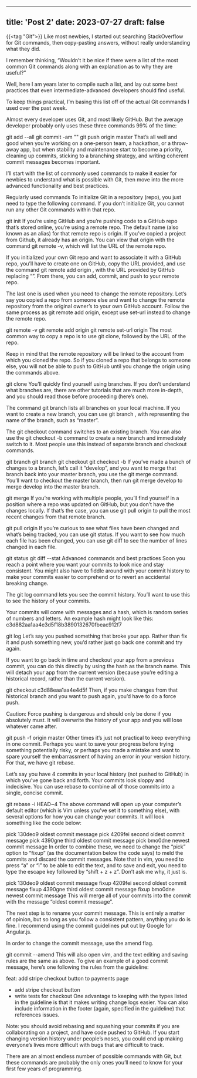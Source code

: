 
---
title: 'Post 2'
date: 2023-07-27
draft: false
---


{{<tag "Git">}}
Like most newbies, I started out searching StackOverflow for Git commands, then copy-pasting answers, without really understanding what they did.

I remember thinking, “Wouldn’t it be nice if there were a list of the most common Git commands along with an explanation as to why they are useful?”

Well, here I am years later to compile such a list, and lay out some best practices that even intermediate-advanced developers should find useful.

To keep things practical, I’m basing this list off of the actual Git commands I used over the past week.

Almost every developer uses Git, and most likely GitHub. But the average developer probably only uses these three commands 99% of the time:

git add --all
git commit -am "<message>"
git push origin master
That’s all well and good when you’re working on a one-person team, a hackathon, or a throw-away app, but when stability and maintenance start to become a priority, cleaning up commits, sticking to a branching strategy, and writing coherent commit messages becomes important.

I’ll start with the list of commonly used commands to make it easier for newbies to understand what is possible with Git, then move into the more advanced functionality and best practices.

Regularly used commands
To initialize Git in a repository (repo), you just need to type the following command. If you don’t initialize Git, you cannot run any other Git commands within that repo.

git init
If you’re using GitHub and you’re pushing code to a GitHub repo that’s stored online, you’re using a remote repo. The default name (also known as an alias) for that remote repo is origin. If you’ve copied a project from Github, it already has an origin. You can view that origin with the command git remote -v, which will list the URL of the remote repo.

If you initialized your own Git repo and want to associate it with a GitHub repo, you’ll have to create one on GitHub, copy the URL provided, and use the command git remote add origin <URL>, with the URL provided by GitHub replacing “<URL>”. From there, you can add, commit, and push to your remote repo.

The last one is used when you need to change the remote repository. Let’s say you copied a repo from someone else and want to change the remote repository from the original owner’s to your own GitHub account. Follow the same process as git remote add origin, except use set-url instead to change the remote repo.

git remote -v
git remote add origin <url>
git remote set-url origin <url>
The most common way to copy a repo is to use git clone, followed by the URL of the repo.

Keep in mind that the remote repository will be linked to the account from which you cloned the repo. So if you cloned a repo that belongs to someone else, you will not be able to push to GitHub until you change the origin using the commands above.

git clone <url>
You’ll quickly find yourself using branches. If you don’t understand what branches are, there are other tutorials that are much more in-depth, and you should read those before proceeding (here’s one).

The command git branch lists all branches on your local machine. If you want to create a new branch, you can use git branch <name>, with <name> representing the name of the branch, such as “master”.

The git checkout <name> command switches to an existing branch. You can also use the git checkout -b <name> command to create a new branch and immediately switch to it. Most people use this instead of separate branch and checkout commands.

git branch
git branch <name>
git checkout <name>
git checkout -b <name>
If you’ve made a bunch of changes to a branch, let’s call it “develop”, and you want to merge that branch back into your master branch, you use the git merge <branch> command. You’ll want to checkout the master branch, then run git merge develop to merge develop into the master branch.

git merge <branch>
If you’re working with multiple people, you’ll find yourself in a position where a repo was updated on GitHub, but you don’t have the changes locally. If that’s the case, you can use git pull origin <branch> to pull the most recent changes from that remote branch.

git pull origin <branch>
If you’re curious to see what files have been changed and what’s being tracked, you can use git status. If you want to see how much each file has been changed, you can use git diff to see the number of lines changed in each file.

git status
git diff --stat
Advanced commands and best practices
Soon you reach a point where you want your commits to look nice and stay consistent. You might also have to fiddle around with your commit history to make your commits easier to comprehend or to revert an accidental breaking change.

The git log command lets you see the commit history. You’ll want to use this to see the history of your commits.

Your commits will come with messages and a hash, which is random series of numbers and letters. An example hash might look like this: c3d882aa1aa4e3d5f18b3890132670fbeac912f7

git log
Let’s say you pushed something that broke your app. Rather than fix it and push something new, you’d rather just go back one commit and try again.

If you want to go back in time and checkout your app from a previous commit, you can do this directly by using the hash as the branch name. This will detach your app from the current version (because you’re editing a historical record, rather than the current version).

git checkout c3d88eaa1aa4e4d5f
Then, if you make changes from that historical branch and you want to push again, you’d have to do a force push.

Caution: Force pushing is dangerous and should only be done if you absolutely must. It will overwrite the history of your app and you will lose whatever came after.

git push -f origin master
Other times it’s just not practical to keep everything in one commit. Perhaps you want to save your progress before trying something potentially risky, or perhaps you made a mistake and want to spare yourself the embarrassment of having an error in your version history. For that, we have git rebase.

Let’s say you have 4 commits in your local history (not pushed to GitHub) in which you’ve gone back and forth. Your commits look sloppy and indecisive. You can use rebase to combine all of those commits into a single, concise commit.

git rebase -i HEAD~4
The above command will open up your computer’s default editor (which is Vim unless you’ve set it to something else), with several options for how you can change your commits. It will look something like the code below:

pick 130deo9 oldest commit message
pick 4209fei second oldest commit message
pick 4390gne third oldest commit message
pick bmo0dne newest commit message
In order to combine these, we need to change the “pick” option to “fixup” (as the documentation below the code says) to meld the commits and discard the commit messages. Note that in vim, you need to press “a” or “i” to be able to edit the text, and to save and exit, you need to type the escape key followed by “shift + z + z”. Don’t ask me why, it just is.

pick 130deo9 oldest commit message
fixup 4209fei second oldest commit message
fixup 4390gne third oldest commit message
fixup bmo0dne newest commit message
This will merge all of your commits into the commit with the message “oldest commit message”.

The next step is to rename your commit message. This is entirely a matter of opinion, but so long as you follow a consistent pattern, anything you do is fine. I recommend using the commit guidelines put out by Google for Angular.js.

In order to change the commit message, use the amend flag.

git commit --amend
This will also open vim, and the text editing and saving rules are the same as above. To give an example of a good commit message, here’s one following the rules from the guideline:

feat: add stripe checkout button to payments page
- add stripe checkout button
- write tests for checkout
One advantage to keeping with the types listed in the guideline is that it makes writing change logs easier. You can also include information in the footer (again, specified in the guideline) that references issues.

Note: you should avoid rebasing and squashing your commits if you are collaborating on a project, and have code pushed to GitHub. If you start changing version history under people’s noses, you could end up making everyone’s lives more difficult with bugs that are difficult to track.

There are an almost endless number of possible commands with Git, but these commands are probably the only ones you’ll need to know for your first few years of programming.


